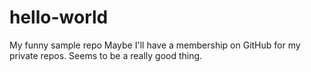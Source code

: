 # hello-world
My funny sample repo
Maybe I'll have a membership on GitHub for my private repos. Seems to be a really good thing.
